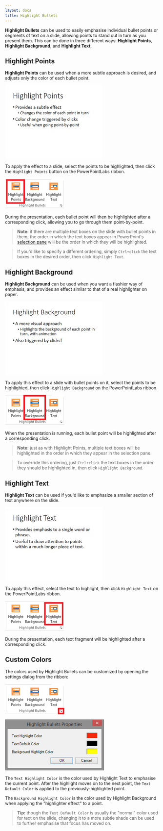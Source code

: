 ```yaml
---
layout: docs
title: Highlight Bullets
---
```


**Highlight Bullets** can be used to easily emphasise individual bullet points or segments of text on a slide, allowing points to stand out in turn as you present them. This can be done in three different ways: **Highlight Points**, **Highlight Background**, and **Highlight Text**,

## <a class="anchor-bookmark" id="highlight-points"></a> Highlight Points
**Highlight Points** can be used when a more subtle approach is desired, and adjusts only the color of each bullet point.

<p>
	<img class="box-shadow slide" src="/img/docs/highlight-points-1.gif">
</p>

To apply the effect to a slide, select the points to be highlighted, then click the `Highlight Points` button on the PowerPointLabs ribbon.

<p>
	<img class="box-shadow" src="/img/docs/highlight-points-2.png">
</p>

During the presentation, each bullet point will then be highlighted after a corresponding click, allowing you to go through them point-by-point.

> **Note:** if there are multiple text boxes on the slide with bullet points in them, the order in which the text boxes appear in PowerPoint's [selection pane](http://www.ellenfinkelstein.com/pptblog/the-wonderful-selection-pane-lets-you-easily-hide-objects-select-them-and-even-rename-them/) will be the order in which they will be highlighted.

>If you'd like to specify a different ordering, simply `Ctrl+click` the text boxes in the desired order, then click `Highlight Text`.

## <a class="anchor-bookmark" id="highlight-background"></a> Highlight Background
**Highlight Background** can be used when you want a flashier way of emphasis, and provides an effect similar to that of a real highlighter on paper.

<p>
	<img class="box-shadow slide" src="/img/docs/highlight-background-1.gif">
</p>

To apply this effect to a slide with bullet points on it, select the points to be highlighted, then click `Highlight Background` on the PowerPointLabs ribbon.

<p>
	<img class="box-shadow" src="/img/docs/highlight-background-2.png">
</p>

When the presentation is running, each bullet point will be highlighted after a corresponding click.

> **Note:** just as with Highlight Points, multiple text boxes will be highlighted in the order in which they appear in the selection pane.

> To override this ordering, just `Ctrl+click` the text boxes in the order they should be highlighted in, then click `Highlight Background`.

## <a class="anchor-bookmark" id="highlight-text"></a> Highlight Text
**Highlight Text** can be used if you'd like to emphasize a smaller section of text anywhere on the slide.

<p>
	 <img class="box-shadow slide" src="/img/docs/highlight-text-1.gif">
</p>

To apply this effect, select the text to highlight, then click `Highlight Text` on the PowerPointLabs ribbon.

<p>
	<img class="box-shadow" src="/img/docs/highlight-text-2.png">
</p>

During the presentation, each text fragment will be highlighted after a corresponding click.

## <a class="anchor-bookmark" id="custom-colors"></a> Custom Colors
The colors used by Highlight Bullets can be customized by opening the settings dialog from the ribbon:

<p>
	<img class="box-shadow" src="/img/docs/highlight-bullets-1.png">
</p>

<p>
	<img class="box-shadow" src="/img/docs/highlight-bullets-2.png">
</p>

The `Text Highlight Color` is the color used by Highlight Text to emphasise the current point. After the highlight moves on to the next point, the `Text Default Color` is applied to the previously-highlighted point.

The `Background Highlight Color` is the color used by Highlight Background when applying the "highlighter effect" to a point.

> **Tip:** though the `Text Default Color` is usually the "normal" color used for text on the slide, changing it to a more subtle shade can be used to further emphasise that focus has moved on.